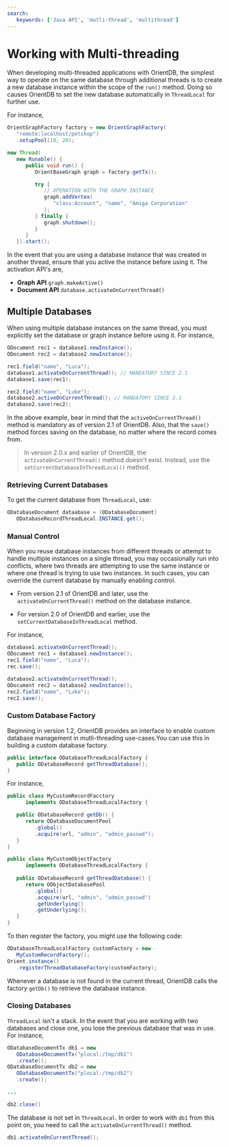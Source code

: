 ```yaml
---
search:
   keywords: ['Java API', 'mutli-thread', 'multithread']
---
```


# Working with Multi-threading

When developing multi-threaded applications with OrientDB, the simplest way to operate on the same database through additional threads is to create a new database instance within the scope of the `run()` method.  Doing so causes OrientDB to set the new database automatically in `ThreadLocal` for further use.

For instance,

```java
OrientGraphFactory factory = new OrientGraphFactory(
   "remote:localhost/petshop")
   .setupPool(10, 20);

new Thread(
   new Runable() {
      public void run() {
         OrientBaseGraph graph = factory.getTx();

         try {
            // OPERATION WITH THE GRAPH INSTANCE
            graph.addVertex(
               "class:Account", "name", "Amiga Corporation"
            );
         } finally {
            graph.shutdown();
         }
      }
   }).start();
```

In the event that you are using a database instance that was created in another thread, ensure that you active the instance before using it.  The activation API's are,

- **Graph API** `graph.makeActive()`
- **Document API** `database.activateOnCurrentThread()`


## Multiple Databases

When using multiple database instances on the same thread, you must explicitly set the database or graph instance before using it.  For instance,

```java
ODocument rec1 = database1.newInstance();
ODocument rec2 = database2.newInstance();

rec1.field("name", "Luca");
database1.activateOnCurrentThread(); // MANDATORY SINCE 2.1
database1.save(rec1);

rec2.field("name", "Luke");
database2.activeOnCurrentTHread(); // MANDATORY SINCE 2.1
database2.save(rec2);
```

In the above example, bear in mind that the `activeOnCurrentThread()` method is mandatory as of version 2.1 of OrientDB.  Also, that the `save()` method forces saving on the database, no matter where the record comes from.

>In version 2.0.x and earlier of OrientDB, the `activateOnCurrentThread()` method doesn't exist.  Instead, use the `setCurrentDatabaseInThreadLocal()` method.


### Retrieving Current Databases

To get the current database from `ThreadLocal`, use:

```java
ODatabaseDocument dataabase = (ODatabaseDocument)
   ODatabaseRecordThreadLocal.INSTANCE.get();
```


### Manual Control

When you reuse database instances from different threads or attempt to handle multiple instances on a single thread, you may occasionally run into conflicts, where two threads are attempting to use the same instance or where one thread is trying to use two instances.  In such cases, you can override the current database by manually enabling control.

- From version 2.1 of OrientDB and later, use the `activateOnCurrentThread()` method on the database instance.

- For version 2.0 of OrientDB and earlier, use the `setCurrentDatabaseInThreadLocal` method.

For instance,

```java
database1.activateOnCurrentThread();
ODocument rec1 = database1.newInstance();
rec1.field("name", "Luca");
rec.save();

database2.activateOnCurrentThread();
ODocument rec2 = database2.newInstance();
rec2.field("name", "Luke");
rec2.save();
```

### Custom Database Factory

Beginning in version 1.2, OrientDB provides an interface to enable custom database management in mutli-threading use-cases.You can use this in building a custom database factory.

```java
public interface ODatabaseThreadLocalFactory {
   public ODatabaseRecord getThreadDatabase();
}
```

For instance,

```java
public class MyCustomRecordFacctory
      implements ODatabaseThreadLocalFactory {

   public ODatabaseRecord getDb() {
      return ODatabaseDocumentPool
         .global()
         .acquire(url, "admin", "admin_passwd");
   }
}

public class MyCustomObjectFactory
      implements ODatabaseThreadLocalFactory {
   
   public ODatabaseRecord getThreadDatabase() {
      return OObjectDatabasePool
         .global()
         .acquire(url, "admin", "admin_passwd")
         .getUnderlying()
         .getUnderlying();
   }
}
```

To then register the factory, you might use the following code:

```java
ODatabaseThreadLocalFactory customFactory = new 
   MyCustomRecordFactory();
Orient.instance()
   .registerThreadDatabaseFactory(customFactory);
```

Whenever a database is not found in the current thread, OrientDB calls the factory `getDb()` to retrieve the database instance.

### Closing Databases

`ThreadLocal` isn't a stack.  In the event that you are working with two databases and close one, you lose the previous database that was in use.  For instance,

```java
ODatabaseDocumentTx db1 = new 
   ODatabaseDocumentTx("plocal:/tmp/db1")
   .create();
ODatabaseDocumentTx db2 = new
   ODatabaseDocumentTx("plocal:/tmp/db2")
   .create();

...

db2.close()
```

The database is not set in `ThreadLocal`.  In order to work with `db1` from this point on, you need to call the `activateOnCurrentThread()` method.

```java
db1.activateOnCurrentThread();
```
